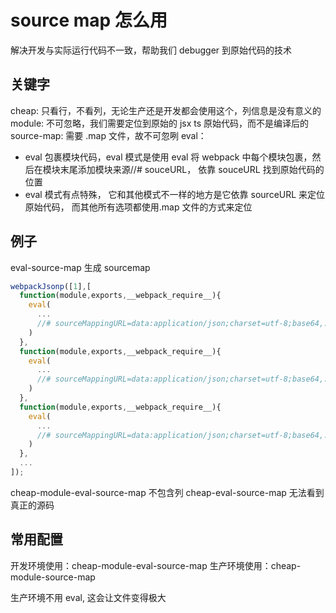 # source map 怎么用

解决开发与实际运行代码不一致，帮助我们 debugger 到原始代码的技术

## 关键字

cheap: 只看行，不看列，无论生产还是开发都会使用这个，列信息是没有意义的
module: 不可忽略，我们需要定位到原始的 jsx ts 原始代码，而不是编译后的
source-map: 需要 .map 文件，故不可忽咧
eval：

- eval 包裹模块代码，eval 模式是使用 eval 将 webpack 中每个模块包裹，然后在模块末尾添加模块来源//# souceURL， 依靠 souceURL 找到原始代码的位置
- eval 模式有点特殊， 它和其他模式不一样的地方是它依靠 sourceURL 来定位原始代码， 而其他所有选项都使用.map 文件的方式来定位

## 例子

eval-source-map 生成 sourcemap

```js
webpackJsonp([1],[
  function(module,exports,__webpack_require__){
    eval(
      ...
      //# sourceMappingURL=data:application/json;charset=utf-8;base64,...
    )
  },
  function(module,exports,__webpack_require__){
    eval(
      ...
      //# sourceMappingURL=data:application/json;charset=utf-8;base64,...
    )
  },
  function(module,exports,__webpack_require__){
    eval(
      ...
      //# sourceMappingURL=data:application/json;charset=utf-8;base64,...
    )
  },
  ...
]);
```

cheap-module-eval-source-map 不包含列
cheap-eval-source-map 无法看到真正的源码

## 常用配置

开发环境使用：cheap-module-eval-source-map
生产环境使用：cheap-module-source-map

生产环境不用 eval, 这会让文件变得极大
